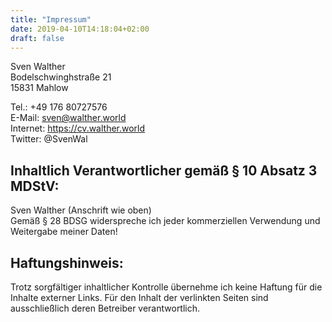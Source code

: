 ```yaml
---
title: "Impressum"
date: 2019-04-10T14:18:04+02:00
draft: false
---
```

Sven Walther  
Bodelschwinghstraße 21  
15831 Mahlow

Tel.: +49 176 80727576  
E-Mail: <sven@walther.world>  
Internet: <https://cv.walther.world>  
Twitter: @SvenWal

## Inhaltlich Verantwortlicher gemäß § 10 Absatz 3 MDStV:
Sven Walther (Anschrift wie oben)  
Gemäß § 28 BDSG widerspreche ich jeder kommerziellen Verwendung und Weitergabe meiner Daten!

## Haftungshinweis:
Trotz sorgfältiger inhaltlicher Kontrolle übernehme ich keine Haftung für die Inhalte externer Links. Für den Inhalt der verlinkten Seiten sind ausschließlich deren Betreiber verantwortlich.


